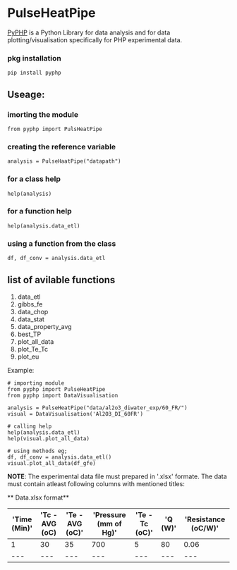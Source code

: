 # PulseHeatPipe

[PyPHP]() is a Python Library for data analysis and for data plotting/visualisation specifically for PHP experimental data.

### pkg installation
```
pip install pyphp
```
## Useage: 
### imorting the module
    from pyphp import PulsHeatPipe
### creating the reference variable 
    analysis = PulseHaatPipe("datapath")
### for a class help 
    help(analysis)
### for a function help
    help(analysis.data_etl)
### using a function from the class
    df, df_conv = analysis.data_etl

## list of avilable functions
1. data_etl
2. gibbs_fe
3. data_chop
4. data_stat
5. data_property_avg
6. best_TP
7. plot_all_data
8. plot_Te_Tc
9. plot_eu

Example:
```
# importing module
from pyphp import PulseHeatPipe
from pyphp import DataVisualisation

analysis = PulseHeatPipe("data/al2o3_diwater_exp/60_FR/")
visual = DataVisualisation('Al2O3_DI_60FR')

# calling help
help(analysis.data_etl)
help(visual.plot_all_data)

# using methods eg;
df, df_conv = analysis.data_etl()
visual.plot_all_data(df_gfe)

```
**NOTE**: The experimental data file must prepared in '.xlsx' formate. The data must contain atleast following columns with mentioned titles:

** Data.xlsx format**

| 'Time (Min)' | 'Tc - AVG (oC) | 'Te - AVG (oC)' | 'Pressure (mm of Hg)' | 'Te - Tc (oC)' | 'Q (W)' |'Resistance (oC/W)' |
| --- | --- | --- | --- | --- | --- | --- |
| 1 | 30 | 35 | 700 | 5 | 80 | 0.06 |
| --- | --- | --- | --- | --- | --- | --- |